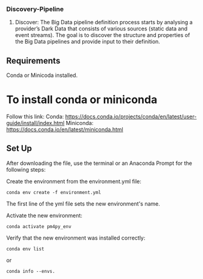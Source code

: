 ### Discovery-Pipeline
1) Discover: The Big Data pipeline definition process starts by analysing a provider’s Dark Data that consists of various sources (static data and event streams). The goal is to discover the structure and properties of the Big Data pipelines and provide input to their definition.

## Requirements
Conda or Minicoda installed. 

# To install conda or miniconda
Follow this link: 
Conda: https://docs.conda.io/projects/conda/en/latest/user-guide/install/index.html
Miniconda: https://docs.conda.io/en/latest/miniconda.html

## Set Up
After downloading the file, use the terminal or an Anaconda Prompt for the following steps:

Create the environment from the environment.yml file:

```
conda env create -f environment.yml
```
The first line of the yml file sets the new environment's name.

Activate the new environment: 
```
conda activate pm4py_env
```

Verify that the new environment was installed correctly:

```
conda env list
```
or 
```
conda info --envs.
```

